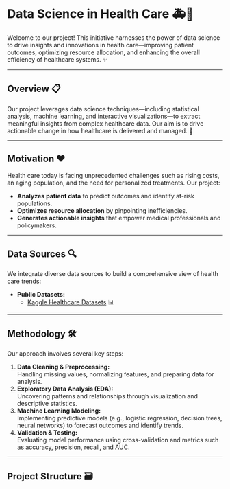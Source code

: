 # Data Science in Health Care 🚑🔬

Welcome to our project! This initiative harnesses the power of data science to drive insights and innovations in health care—improving patient outcomes, optimizing resource allocation, and enhancing the overall efficiency of healthcare systems. ✨

---

## Overview 📋
Our project leverages data science techniques—including statistical analysis, machine learning, and interactive visualizations—to extract meaningful insights from complex healthcare data. Our aim is to drive actionable change in how healthcare is delivered and managed. 🚀

---

## Motivation ❤️

Health care today is facing unprecedented challenges such as rising costs, an aging population, and the need for personalized treatments. Our project:
- **Analyzes patient data** to predict outcomes and identify at-risk populations.
- **Optimizes resource allocation** by pinpointing inefficiencies.
- **Generates actionable insights** that empower medical professionals and policymakers.

---

## Data Sources 🔍

We integrate diverse data sources to build a comprehensive view of health care trends:
- **Public Datasets:**  
  - [Kaggle Healthcare Datasets](https://www.kaggle.com/) 📊
---

## Methodology 🛠️

Our approach involves several key steps:

1. **Data Cleaning & Preprocessing:**  
   Handling missing values, normalizing features, and preparing data for analysis.
2. **Exploratory Data Analysis (EDA):**  
   Uncovering patterns and relationships through visualization and descriptive statistics.
3. **Machine Learning Modeling:**  
   Implementing predictive models (e.g., logistic regression, decision trees, neural networks) to forecast outcomes and identify trends.
4. **Validation & Testing:**  
   Evaluating model performance using cross-validation and metrics such as accuracy, precision, recall, and AUC.

---

## Project Structure 🗃️

